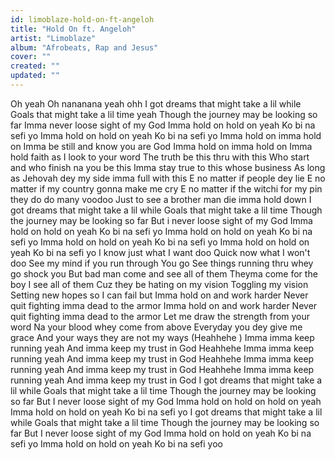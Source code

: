 ```yaml
---
id: limoblaze-hold-on-ft-angeloh
title: "Hold On ft. Angeloh"
artist: "Limoblaze"
album: "Afrobeats, Rap and Jesus"
cover: ""
created: ""
updated: ""
---
```


Oh yeah
Oh nananana yeah ohh
I got dreams that might take a lil while
Goals that might take a lil time yeah
Though the journey may be looking so far
Imma never loose sight of my God
Imma hold on hold on yeah
Ko bi na sefi yo
Imma hold on hold on yeah
Ko bi na sefi yo
Imma hold on imma hold on
Imma be still and know you are God
Imma hold on imma hold on
Imma hold faith as I look to your word
The truth be this thru with this
Who start and who finish na you be this
Imma stay true to this whose business
As long as Jehovah dey my side imma full with this
E no matter if people dey lie
E no matter if my country gonna make me cry
E no matter if the witchi for my pin they do do many voodoo
Just to see a brother man die imma hold down
I got dreams that might take a lil while
Goals that might take a lil time
Though the journey may be looking so far
But i never loose sight of my God
Imma hold on hold on yeah
Ko bi na sefi yo
Imma hold on hold on yeah
Ko bi na sefi yo
Imma hold on hold on yeah
Ko bi na sefi yo
Imma hold on hold on yeah
Ko bi na sefi yo
I know just what I want doo
Quick now what I won't doo
See my mind if you run through
You go See things running thru whey go shock you
But bad man come and see all of them
Theyma come for the boy I see all of them
Cuz they be hating on my vision
Toggling my vision
Setting new hopes so I can fail but
Imma hold on and work harder
Never quit fighting imma dead to the armor
Imma hold on and work harder
Never quit fighting imma dead to the armor
Let me draw the strength from your word
Na your blood whey come from above
Everyday you dey give me grace
And your ways they are not my ways
(Heahhehe )
Imma imma keep running yeah
And imma keep my trust in God
Heahhehe
Imma imma keep running yeah
And imma keep my trust in God
Heahhehe
Imma imma keep running yeah
And imma keep my trust in God
Heahhehe
Imma imma keep running yeah
And imma keep my trust in God
I got dreams that might take a lil while
Goals that might take a lil time
Though the journey may be looking so far
But I never loose sight of my God
Imma hold on hold on hold on yeah
Imma hold on hold on yeah
Ko bi na sefi yo
I got dreams that might take a lil while
Goals that might take a lil time
Though the journey may be looking so far
But I never loose sight of my God
Imma hold on hold on yeah
Ko bi na sefi yo
Imma hold on hold on yeah
Ko bi na sefi yoo
